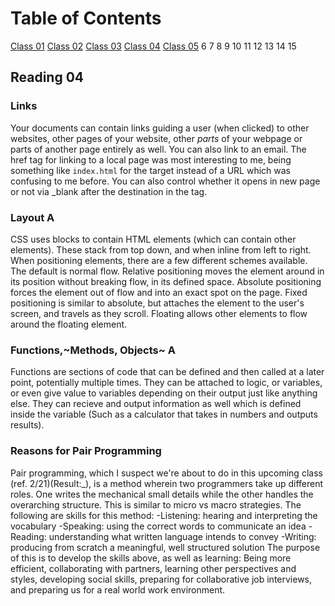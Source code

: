 # Table of Contents

[Class 01](class-01.md)
[Class 02](class-02.md)
[Class 03](class-03.md)
[Class 04](class-04.md)
[Class 05](class-05.md)
6
7
8
9
10
11
12
13
14
15

## Reading 04

### Links

Your documents can contain links guiding a user (when clicked) to other websites, other pages of your website, other *parts* of your webpage or parts of another page entirely as well. You can also link to an email. The href tag for linking to a local page was most interesting to me, being something like `index.html` for the target instead of a URL which was confusing to me before. You can also control whether it opens in new page or not via _blank after the destination in the tag.

### Layout A

CSS uses blocks to contain HTML elements (which can contain other elements). These stack from top down, and when inline from left to right. When positioning elements, there are a few different schemes available. The default is normal flow. Relative positioning moves the element around in its position without breaking flow, in its defined space. Absolute positioning forces the element out of flow and into an exact spot on the page. Fixed positioning is similar to absolute, but attaches the element to the user's screen, and travels as they scroll. Floating allows other elements to flow around the floating element.

### Functions,~Methods, Objects~ A

Functions are sections of code that can be defined and then called at a later point, potentially multiple times. They can be attached to logic, or variables, or even give value to variables depending on their output just like anything else. They can recieve and  output information as well which is defined inside the variable (Such as a calculator that takes in numbers and outputs results).

### Reasons for Pair Programming

Pair programming, which I suspect we're about to do in this upcoming class (ref. 2/21)(Result:_), is a method wherein two programmers take up different roles. One writes the mechanical small details while the other handles the overarching structure. This is similar to micro vs macro strategies. The following are skills for this method:
-Listening: hearing and interpreting the vocabulary
-Speaking: using the correct words to communicate an idea
-Reading: understanding what written language intends to convey
-Writing: producing from scratch a meaningful, well structured solution
The purpose of this is to develop the skills above, as well as learning: Being more efficient, collaborating with partners, learning other perspectives and styles, developing social skills, preparing for collaborative job interviews, and preparing us for a real world work environment.
